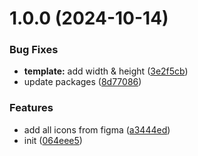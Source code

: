 # 1.0.0 (2024-10-14)


### Bug Fixes

* **template:** add width & height ([3e2f5cb](https://github.com/Plex-Inc/icons/commit/3e2f5cb5c6d3f38b5bc97e96cdb302296ae50a94))
* update packages ([8d77086](https://github.com/Plex-Inc/icons/commit/8d770869525e56279be150f60e93623bb435b77b))


### Features

* add all icons from figma ([a3444ed](https://github.com/Plex-Inc/icons/commit/a3444ed974f5034ce7d253ee4d08240e49943a12))
* init ([064eee5](https://github.com/Plex-Inc/icons/commit/064eee56f92a6cce6a69cd633f3da2302f6f28f2))
